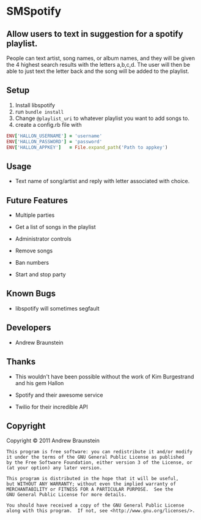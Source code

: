 # SMSpotify

## Allow users to text in suggestion for a spotify playlist.

People can text artist, song names, or album names, and they will be
given the 4 highest search results with the letters a,b,c,d. The user
will then be able to just text the letter back and the song will be
added to the playlist.

## Setup
   
1. Install libspotify
2. run
`bundle install`
3. Change `@playlist_uri` to whatever playlist you want to add songs to.
3. create a config.rb file with

```ruby
ENV['HALLON_USERNAME'] = 'username'
ENV['HALLON_PASSWORD'] = 'password'
ENV['HALLON_APPKEY']   = File.expand_path('Path to appkey') 
```

## Usage

* Text name of song/artist and reply with letter associated with choice.

## Future Features

* Multiple parties

* Get a list of songs in the playlist

* Administrator controls
 * Remove songs
 * Ban numbers
 * Start and stop party


## Known Bugs

* libspotify will sometimes segfault

## Developers

* Andrew Braunstein

## Thanks

* This wouldn't have been possible without the work of Kim Burgestrand
  and his gem Hallon

* Spotify and their awesome service

* Twilio for their incredible API

## Copyright

Copyright © 2011 Andrew Braunstein

    This program is free software: you can redistribute it and/or modify
    it under the terms of the GNU General Public License as published
    by the Free Software Foundation, either version 3 of the License, or
    (at your option) any later version.

    This program is distributed in the hope that it will be useful,
    but WITHOUT ANY WARRANTY; without even the implied warranty of
    MERCHANTABILITY or FITNESS FOR A PARTICULAR PURPOSE.  See the
    GNU General Public License for more details.

    You should have received a copy of the GNU General Public License
    along with this program.  If not, see <http://www.gnu.org/licenses/>.
